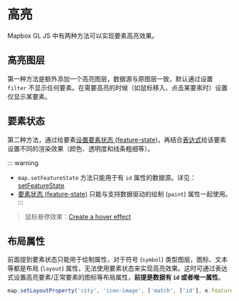 # 高亮

Mapbox GL JS 中有两种方法可以实现要素高亮效果。

## 高亮图层

第一种方法是额外添加一个高亮图层，数据源与原图层一致，默认通过设置 `filter` 不显示任何要素。在需要高亮的时候（如鼠标移入、点击某要素时）设置仅显示某要素。

<ClientOnly>
  <common-code-view name="starter-tutorials-highlight-1"/>
</ClientOnly>

## 要素状态

第二种方法，通过给要素[设置要素状态 (feature-state)](https://docs.mapbox.com/mapbox-gl-js/api/map/#map#setfeaturestate)，再结合[表达式](https://docs.mapbox.com/mapbox-gl-js/style-spec/expressions/#feature-state)给该要素设置不同的渲染效果（颜色、透明度和线条粗细等）。

::: warning
- `map.setFeatureState` 方法只能用于有 `id` 属性的数据源。详见：[setFeatureState](https://docs.mapbox.com/mapbox-gl-js/api/map/#map#setfeaturestate)
- [要素状态 (feature-state)](https://docs.mapbox.com/mapbox-gl-js/api/map/#map#setfeaturestate) 只能与支持数据驱动的绘制 (`paint`) 属性一起使用。
:::

<ClientOnly>
  <common-code-view name="starter-tutorials-highlight-2"/>
</ClientOnly>

> 鼠标悬停效果：[Create a hover effect](https://docs.mapbox.com/mapbox-gl-js/example/hover-styles/)

## 布局属性

前面提到要素状态只能用于绘制属性，对于符号 (`symbol`) 类型图层，图标、文本等都是布局 (`layout`) 属性，无法使用要素状态来实现高亮效果。这时可通过表达式设置高亮要素/正常要素的图标等布局属性，**前提是数据有 `id` 或者唯一属性**。

```ts
map.setLayoutProperty('city', 'icon-image', ['match', ['id'], e.features[0].id, 'i-star-red', 'i-star-blue'])
```

<ClientOnly>
  <common-code-view name="starter-tutorials-highlight-3"/>
</ClientOnly>
